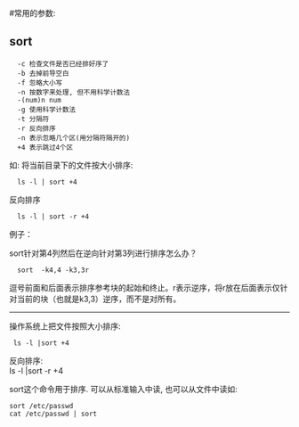 #常用的参数: 
## sort  

      -c 检查文件是否已经排好序了 
      -b 去掉前导空白 
      -f 忽略大小写 
      -n 按数字来处理, 但不用科学计数法 
      -(num)n num 
      -g 使用科学计数法 
      -t 分隔符 
      -r 反向排序 
      -n 表示忽略几个区(用分隔符隔开的) 
      +4 表示跳过4个区 

如: 将当前目录下的文件按大小排序:   

      ls -l | sort +4 
反向排序   

      ls -l | sort -r +4



例子：

sort针对第4列然后在逆向针对第3列进行排序怎么办？ 

      sort  -k4,4 -k3,3r 

逗号前面和后面表示排序参考块的起始和终止。r表示逆序，将r放在后面表示仅针对当前的块（也就是k3,3）逆序，而不是对所有。

-----------------------------------

操作系统上把文件按照大小排序: 

     ls -l |sort +4 
     
 反向排序:  
      ls -l |sort -r +4  
    
sort这个命令用于排序. 可以从标准输入中读, 也可以从文件中读如:   

    sort /etc/passwd 
    cat /etc/passwd | sort 
